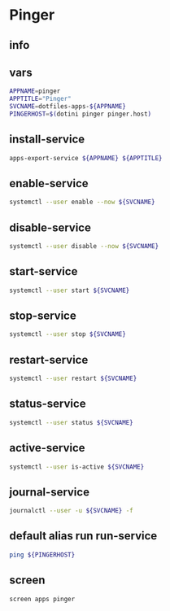 # Pinger

## info


## vars
```sh
APPNAME=pinger
APPTITLE="Pinger"
SVCNAME=dotfiles-apps-${APPNAME}
PINGERHOST=$(dotini pinger pinger.host)
```

## install-service
```sh
apps-export-service ${APPNAME} ${APPTITLE}
```

## enable-service
```sh
systemctl --user enable --now ${SVCNAME}
```

## disable-service
```sh
systemctl --user disable --now ${SVCNAME}
```

## start-service
```sh
systemctl --user start ${SVCNAME}
```

## stop-service
```sh
systemctl --user stop ${SVCNAME}
```

## restart-service
```sh
systemctl --user restart ${SVCNAME}
```

## status-service
```sh
systemctl --user status ${SVCNAME}
```

## active-service
```sh
systemctl --user is-active ${SVCNAME}
```

## journal-service
```sh interactive
journalctl --user -u ${SVCNAME} -f
```

## default alias run run-service
```sh interactive
ping ${PINGERHOST}
```

## screen
```sh interactive
screen apps pinger
```
